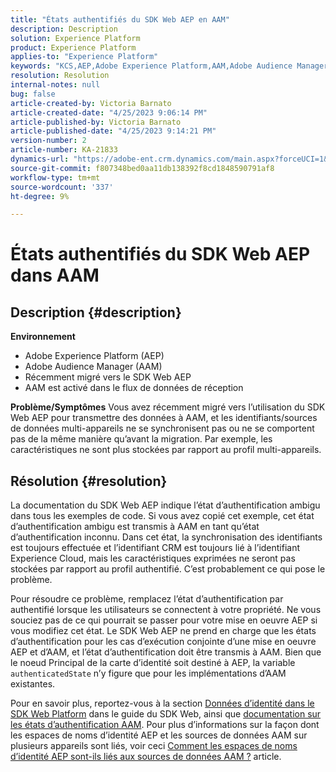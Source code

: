 ```yaml
---
title: "États authentifiés du SDK Web AEP en AAM"
description: Description
solution: Experience Platform
product: Experience Platform
applies-to: "Experience Platform"
keywords: "KCS,AEP,Adobe Experience Platform,AAM,Adobe Audience Manager,état authentifié,carte d’identité,SDK Web,dépannage"
resolution: Resolution
internal-notes: null
bug: false
article-created-by: Victoria Barnato
article-created-date: "4/25/2023 9:06:14 PM"
article-published-by: Victoria Barnato
article-published-date: "4/25/2023 9:14:21 PM"
version-number: 2
article-number: KA-21833
dynamics-url: "https://adobe-ent.crm.dynamics.com/main.aspx?forceUCI=1&pagetype=entityrecord&etn=knowledgearticle&id=9f2c9901-ade3-ed11-a7c7-6045bd0063aa"
source-git-commit: f807348bed0aa11db138392f8cd1848590791af8
workflow-type: tm+mt
source-wordcount: '337'
ht-degree: 9%

---
```


# États authentifiés du SDK Web AEP dans AAM

## Description {#description}

<b>Environnement</b>
- Adobe Experience Platform (AEP)
- Adobe Audience Manager (AAM)
- Récemment migré vers le SDK Web AEP
- AAM est activé dans le flux de données de réception

<b>Problème/Symptômes</b>
Vous avez récemment migré vers l’utilisation du SDK Web AEP pour transmettre des données à AAM, et les identifiants/sources de données multi-appareils ne se synchronisent pas ou ne se comportent pas de la même manière qu’avant la migration. Par exemple, les caractéristiques ne sont plus stockées par rapport au profil multi-appareils.


## Résolution {#resolution}


La documentation du SDK Web AEP indique l’état d’authentification ambigu dans tous les exemples de code. Si vous avez copié cet exemple, cet état d’authentification ambigu est transmis à AAM en tant qu’état d’authentification inconnu. Dans cet état, la synchronisation des identifiants est toujours effectuée et l’identifiant CRM est toujours lié à l’identifiant Experience Cloud, mais les caractéristiques exprimées ne seront pas stockées par rapport au profil authentifié. C’est probablement ce qui pose le problème.

Pour résoudre ce problème, remplacez l’état d’authentification par authentifié lorsque les utilisateurs se connectent à votre propriété. Ne vous souciez pas de ce qui pourrait se passer pour votre mise en oeuvre AEP si vous modifiez cet état. Le SDK Web AEP ne prend en charge que les états d’authentification pour les cas d’exécution conjointe d’une mise en oeuvre AEP et d’AAM, et l’état d’authentification doit être transmis à AAM. Bien que le noeud Principal de la carte d’identité soit destiné à AEP, la variable `authenticatedState` n’y figure que pour les implémentations d’AAM existantes.

Pour en savoir plus, reportez-vous à la section [Données d’identité dans le SDK Web Platform](https://experienceleague.adobe.com/docs/experience-platform/edge/identity/overview.html?lang=fr) dans le guide du SDK Web, ainsi que [documentation sur les états d’authentification AAM](https://experienceleague.adobe.com/docs/id-service/using/reference/authenticated-state.html?lang=fr). Pour plus d’informations sur la façon dont les espaces de noms d’identité AEP et les sources de données AAM sur plusieurs appareils sont liés, voir ceci [Comment les espaces de noms d’identité AEP sont-ils liés aux sources de données AAM ?](https://experienceleague.adobe.com/docs/experience-cloud-kcs/kbarticles/KA-21305.html?lang=fr) article.


